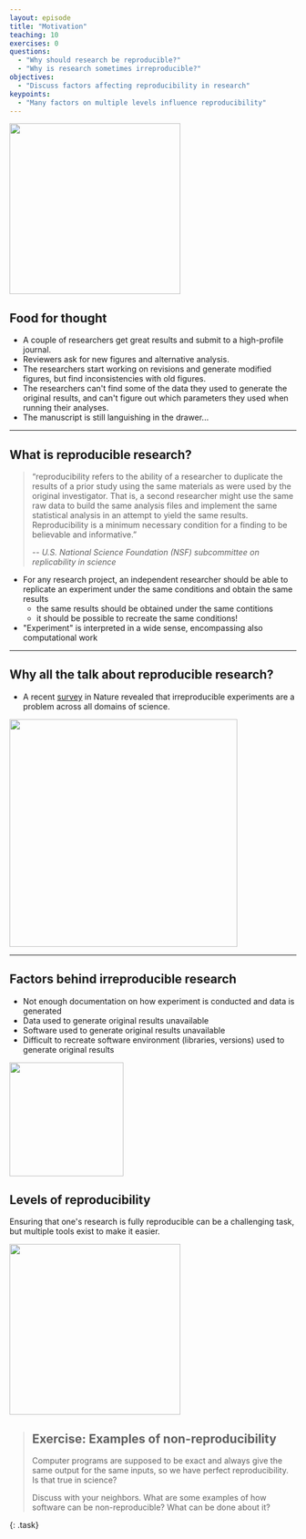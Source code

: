 ```yaml
---
layout: episode
title: "Motivation"
teaching: 10
exercises: 0
questions:
  - "Why should research be reproducible?"
  - "Why is research sometimes irreproducible?"
objectives:
  - "Discuss factors affecting reproducibility in research"
keypoints:
  - "Many factors on multiple levels influence reproducibility"
---
```


<img src="{{ site.baseurl }}/img/research_comic_phd.gif" style="height: 300px;"/>

## Food for thought

- A couple of researchers get great results and submit to a high-profile journal.
- Reviewers ask for new figures and alternative analysis.
- The researchers start working on revisions and generate modified figures, but find inconsistencies with old figures.
- The researchers can't find some of the data they used to generate the original results, and
  can't figure out which parameters they used when running their analyses.
- The manuscript is still languishing in the drawer...

---

## What is reproducible research?

> “reproducibility refers to the ability of a researcher to duplicate the results of a prior study using the same materials as were used by the original investigator. That is, a second researcher might use the same raw data to build the same analysis files and implement the same statistical analysis in an attempt to yield the same results. Reproducibility is a minimum necessary condition for a finding to be believable and informative.”
>
> -- <cite> U.S. National Science Foundation (NSF) subcommittee on replicability in science</cite>

- For any research project, an independent researcher should be able to replicate an experiment under the same conditions and obtain the same results
  - the same results should be obtained under the same contitions
  - it should be possible to recreate the same conditions!
- "Experiment" is interpreted in a wide sense, encompassing also computational work

---

<!--
   <img src="{{ site.baseurl }}/img/reproducibility_figure.jpg" style="height: 200px;"/>
-->

## Why all the talk about reproducible research?
   - A recent [survey](http://www.nature.com/news/1-500-scientists-lift-the-lid-on-reproducibility-1.19970) in Nature revealed that irreproducible experiments are a problem across all domains of science.
 
 <img src="{{ site.baseurl }}/img/reproducibility_nature.png" style="height: 400px;"/>

---

## Factors behind irreproducible research

- Not enough documentation on how experiment is conducted and data is generated
- Data used to generate original results unavailable
- Software used to generate original results unavailable
- Difficult to recreate software environment (libraries, versions) used to generate original results
   
 <img src="{{ site.baseurl }}/img/Miracle.jpg" style="height: 200px;"/>
 
## Levels of reproducibility

Ensuring that one's research is fully reproducible can be a challenging task,
but multiple tools exist to make it easier.

<img src="{{ site.baseurl }}/img/repro-pyramid.png" style="height: 300px;"/>



> ## Exercise: Examples of non-reproducibility
>
> Computer programs are supposed to be exact and always give the same
> output for the same inputs, so we have perfect reproducibility.  Is
> that true in science?
>
> Discuss with your neighbors.  What are some examples of how software
> can be non-reproducible?  What can be done about it?
>
{: .task}

